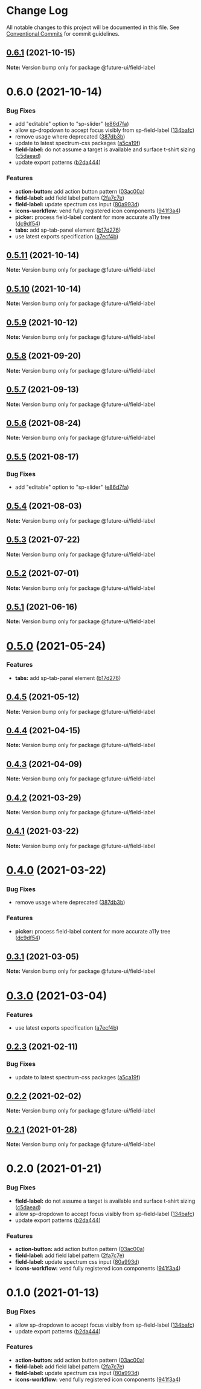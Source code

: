 # Change Log

All notable changes to this project will be documented in this file.
See [Conventional Commits](https://conventionalcommits.org) for commit guidelines.

## [0.6.1](https://github.com/adobe/spectrum-web-components/compare/@future-ui/field-label@0.6.0...@future-ui/field-label@0.6.1) (2021-10-15)

**Note:** Version bump only for package @future-ui/field-label





# 0.6.0 (2021-10-14)


### Bug Fixes

* add "editable" option to "sp-slider" ([e86d7fa](https://github.com/adobe/spectrum-web-components/commit/e86d7fa84491b41a39dbab9c8d85eec42df320cd))
* allow sp-dropdown to accept focus visibly from sp-field-label ([134bafc](https://github.com/adobe/spectrum-web-components/commit/134bafc9c2e4d06e48107182f82dd7487066b7f1))
* remove <sp-menu> usage where deprecated ([387db3b](https://github.com/adobe/spectrum-web-components/commit/387db3be95c98ab220e517fe12a4db7a2496fe5f))
* update to latest spectrum-css packages ([a5ca19f](https://github.com/adobe/spectrum-web-components/commit/a5ca19f67d5b3f0951667c4441d4d977bf1e0937))
* **field-label:** do not assume a target is available and surface t-shirt sizing ([c5daead](https://github.com/adobe/spectrum-web-components/commit/c5daead76698733ce52878fc50e01cdb640396cc))
* update export patterns ([b2da444](https://github.com/adobe/spectrum-web-components/commit/b2da444359b4022ed3f61dedf563b5bacba42103))


### Features

* **action-button:** add action button pattern ([03ac00a](https://github.com/adobe/spectrum-web-components/commit/03ac00a710290e6a78340f206d88385a4f8ae8c2))
* **field-label:** add field label pattern ([2fa7c7e](https://github.com/adobe/spectrum-web-components/commit/2fa7c7e0201a6161d6cc769dc171ae37c70ab136))
* **field-label:** update spectrum css input ([80a993d](https://github.com/adobe/spectrum-web-components/commit/80a993d787af98f41a613f053e4c2497d07f07ee))
* **icons-workflow:** vend fully registered icon components ([941f3a4](https://github.com/adobe/spectrum-web-components/commit/941f3a41486fbd49eca0805fb63383f63313e71e))
* **picker:** process field-label content for more accurate a11y tree ([dc9df54](https://github.com/adobe/spectrum-web-components/commit/dc9df54d052edc46c2399f0f7b12d3b5d4aff740))
* **tabs:** add sp-tab-panel element ([b17d276](https://github.com/adobe/spectrum-web-components/commit/b17d2765cf415578a31e5fa23515c25ff4c3922d))
* use latest exports specification ([a7ecf4b](https://github.com/adobe/spectrum-web-components/commit/a7ecf4b6da7996f36a8a89f62cc2384709497008))





## [0.5.11](https://github.com/adobe/spectrum-web-components/compare/@future-ui/field-label@0.5.9...@future-ui/field-label@0.5.11) (2021-10-14)

**Note:** Version bump only for package @future-ui/field-label

## [0.5.10](https://github.com/adobe/spectrum-web-components/compare/@future-ui/field-label@0.5.9...@future-ui/field-label@0.5.10) (2021-10-14)

**Note:** Version bump only for package @future-ui/field-label

## [0.5.9](https://github.com/adobe/spectrum-web-components/compare/@future-ui/field-label@0.5.8...@future-ui/field-label@0.5.9) (2021-10-12)

**Note:** Version bump only for package @future-ui/field-label

## [0.5.8](https://github.com/adobe/spectrum-web-components/compare/@future-ui/field-label@0.5.7...@future-ui/field-label@0.5.8) (2021-09-20)

**Note:** Version bump only for package @future-ui/field-label

## [0.5.7](https://github.com/adobe/spectrum-web-components/compare/@future-ui/field-label@0.5.6...@future-ui/field-label@0.5.7) (2021-09-13)

**Note:** Version bump only for package @future-ui/field-label

## [0.5.6](https://github.com/adobe/spectrum-web-components/compare/@future-ui/field-label@0.5.5...@future-ui/field-label@0.5.6) (2021-08-24)

**Note:** Version bump only for package @future-ui/field-label

## [0.5.5](https://github.com/adobe/spectrum-web-components/compare/@future-ui/field-label@0.5.4...@future-ui/field-label@0.5.5) (2021-08-17)

### Bug Fixes

-   add "editable" option to "sp-slider" ([e86d7fa](https://github.com/adobe/spectrum-web-components/commit/e86d7fa84491b41a39dbab9c8d85eec42df320cd))

## [0.5.4](https://github.com/adobe/spectrum-web-components/compare/@future-ui/field-label@0.5.3...@future-ui/field-label@0.5.4) (2021-08-03)

**Note:** Version bump only for package @future-ui/field-label

## [0.5.3](https://github.com/adobe/spectrum-web-components/compare/@future-ui/field-label@0.5.2...@future-ui/field-label@0.5.3) (2021-07-22)

**Note:** Version bump only for package @future-ui/field-label

## [0.5.2](https://github.com/adobe/spectrum-web-components/compare/@future-ui/field-label@0.5.1...@future-ui/field-label@0.5.2) (2021-07-01)

**Note:** Version bump only for package @future-ui/field-label

## [0.5.1](https://github.com/adobe/spectrum-web-components/compare/@future-ui/field-label@0.5.0...@future-ui/field-label@0.5.1) (2021-06-16)

**Note:** Version bump only for package @future-ui/field-label

# [0.5.0](https://github.com/adobe/spectrum-web-components/compare/@future-ui/field-label@0.4.5...@future-ui/field-label@0.5.0) (2021-05-24)

### Features

-   **tabs:** add sp-tab-panel element ([b17d276](https://github.com/adobe/spectrum-web-components/commit/b17d2765cf415578a31e5fa23515c25ff4c3922d))

## [0.4.5](https://github.com/adobe/spectrum-web-components/compare/@future-ui/field-label@0.4.4...@future-ui/field-label@0.4.5) (2021-05-12)

**Note:** Version bump only for package @future-ui/field-label

## [0.4.4](https://github.com/adobe/spectrum-web-components/compare/@future-ui/field-label@0.4.3...@future-ui/field-label@0.4.4) (2021-04-15)

**Note:** Version bump only for package @future-ui/field-label

## [0.4.3](https://github.com/adobe/spectrum-web-components/compare/@future-ui/field-label@0.4.2...@future-ui/field-label@0.4.3) (2021-04-09)

**Note:** Version bump only for package @future-ui/field-label

## [0.4.2](https://github.com/adobe/spectrum-web-components/compare/@future-ui/field-label@0.4.1...@future-ui/field-label@0.4.2) (2021-03-29)

**Note:** Version bump only for package @future-ui/field-label

## [0.4.1](https://github.com/adobe/spectrum-web-components/compare/@future-ui/field-label@0.4.0...@future-ui/field-label@0.4.1) (2021-03-22)

**Note:** Version bump only for package @future-ui/field-label

# [0.4.0](https://github.com/adobe/spectrum-web-components/compare/@future-ui/field-label@0.3.1...@future-ui/field-label@0.4.0) (2021-03-22)

### Bug Fixes

-   remove <sp-menu> usage where deprecated ([387db3b](https://github.com/adobe/spectrum-web-components/commit/387db3be95c98ab220e517fe12a4db7a2496fe5f))

### Features

-   **picker:** process field-label content for more accurate a11y tree ([dc9df54](https://github.com/adobe/spectrum-web-components/commit/dc9df54d052edc46c2399f0f7b12d3b5d4aff740))

## [0.3.1](https://github.com/adobe/spectrum-web-components/compare/@future-ui/field-label@0.3.0...@future-ui/field-label@0.3.1) (2021-03-05)

**Note:** Version bump only for package @future-ui/field-label

# [0.3.0](https://github.com/adobe/spectrum-web-components/compare/@future-ui/field-label@0.2.3...@future-ui/field-label@0.3.0) (2021-03-04)

### Features

-   use latest exports specification ([a7ecf4b](https://github.com/adobe/spectrum-web-components/commit/a7ecf4b6da7996f36a8a89f62cc2384709497008))

## [0.2.3](https://github.com/adobe/spectrum-web-components/compare/@future-ui/field-label@0.2.2...@future-ui/field-label@0.2.3) (2021-02-11)

### Bug Fixes

-   update to latest spectrum-css packages ([a5ca19f](https://github.com/adobe/spectrum-web-components/commit/a5ca19f67d5b3f0951667c4441d4d977bf1e0937))

## [0.2.2](https://github.com/adobe/spectrum-web-components/compare/@future-ui/field-label@0.2.1...@future-ui/field-label@0.2.2) (2021-02-02)

**Note:** Version bump only for package @future-ui/field-label

## [0.2.1](https://github.com/adobe/spectrum-web-components/compare/@future-ui/field-label@0.2.0...@future-ui/field-label@0.2.1) (2021-01-28)

**Note:** Version bump only for package @future-ui/field-label

# 0.2.0 (2021-01-21)

### Bug Fixes

-   **field-label:** do not assume a target is available and surface t-shirt sizing ([c5daead](https://github.com/adobe/spectrum-web-components/commit/c5daead76698733ce52878fc50e01cdb640396cc))
-   allow sp-dropdown to accept focus visibly from sp-field-label ([134bafc](https://github.com/adobe/spectrum-web-components/commit/134bafc9c2e4d06e48107182f82dd7487066b7f1))
-   update export patterns ([b2da444](https://github.com/adobe/spectrum-web-components/commit/b2da444359b4022ed3f61dedf563b5bacba42103))

### Features

-   **action-button:** add action button pattern ([03ac00a](https://github.com/adobe/spectrum-web-components/commit/03ac00a710290e6a78340f206d88385a4f8ae8c2))
-   **field-label:** add field label pattern ([2fa7c7e](https://github.com/adobe/spectrum-web-components/commit/2fa7c7e0201a6161d6cc769dc171ae37c70ab136))
-   **field-label:** update spectrum css input ([80a993d](https://github.com/adobe/spectrum-web-components/commit/80a993d787af98f41a613f053e4c2497d07f07ee))
-   **icons-workflow:** vend fully registered icon components ([941f3a4](https://github.com/adobe/spectrum-web-components/commit/941f3a41486fbd49eca0805fb63383f63313e71e))

# 0.1.0 (2021-01-13)

### Bug Fixes

-   allow sp-dropdown to accept focus visibly from sp-field-label ([134bafc](https://github.com/adobe/spectrum-web-components/commit/134bafc9c2e4d06e48107182f82dd7487066b7f1))
-   update export patterns ([b2da444](https://github.com/adobe/spectrum-web-components/commit/b2da444359b4022ed3f61dedf563b5bacba42103))

### Features

-   **action-button:** add action button pattern ([03ac00a](https://github.com/adobe/spectrum-web-components/commit/03ac00a710290e6a78340f206d88385a4f8ae8c2))
-   **field-label:** add field label pattern ([2fa7c7e](https://github.com/adobe/spectrum-web-components/commit/2fa7c7e0201a6161d6cc769dc171ae37c70ab136))
-   **field-label:** update spectrum css input ([80a993d](https://github.com/adobe/spectrum-web-components/commit/80a993d787af98f41a613f053e4c2497d07f07ee))
-   **icons-workflow:** vend fully registered icon components ([941f3a4](https://github.com/adobe/spectrum-web-components/commit/941f3a41486fbd49eca0805fb63383f63313e71e))
